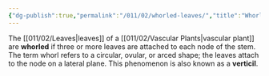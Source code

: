 ```yaml
---
{"dg-publish":true,"permalink":"/011/02/whorled-leaves/","title":"Whorled Leaves","tags":["BIOL412"],"noteIcon":"fallback","created":"2024-09-26T13:45:04.142-07:00","updated":"2024-09-26T15:27:22.991-07:00"}
---
```


The [[011/02/Leaves\|leaves]] of a [[011/02/Vascular Plants\|vascular plant]] are **whorled** if three or more leaves are attached to each node of the stem. The term whorl refers to a circular, ovular, or arced shape; the leaves attach to the node on a lateral plane. This phenomenon is also known as a **verticil**.